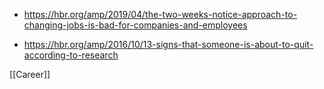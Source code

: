   - https://hbr.org/amp/2019/04/the-two-weeks-notice-approach-to-changing-jobs-is-bad-for-companies-and-employees

  - https://hbr.org/amp/2016/10/13-signs-that-someone-is-about-to-quit-according-to-research

[[Career]]
